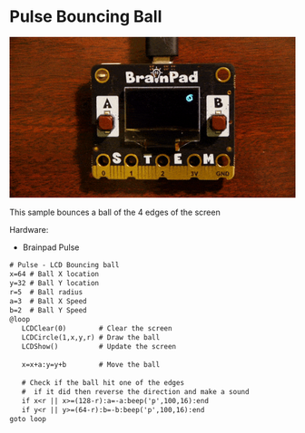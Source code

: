 # Pulse Bouncing Ball

![Pulse Bouncing Ball](images/pulse-bounce.gif)

This sample bounces a ball of the 4 edges of the screen


Hardware:
- Brainpad Pulse


```basic
# Pulse - LCD Bouncing ball
x=64 # Ball X location
y=32 # Ball Y location
r=5  # Ball radius
a=3  # Ball X Speed
b=2  # Ball Y Speed
@loop
   LCDClear(0)        # Clear the screen
   LCDCircle(1,x,y,r) # Draw the ball
   LCDShow()          # Update the screen

   x=x+a:y=y+b        # Move the ball
   
   # Check if the ball hit one of the edges
   #  if it did then reverse the direction and make a sound
   if x<r || x>=(128-r):a=-a:beep('p',100,16):end
   if y<r || y>=(64-r):b=-b:beep('p',100,16):end
goto loop
```
